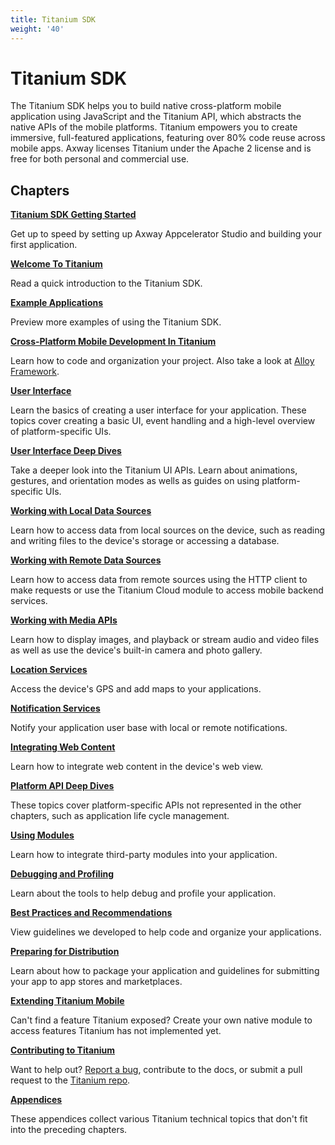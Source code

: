 ```yaml
---
title: Titanium SDK
weight: '40'
---
```


# Titanium SDK

The Titanium SDK helps you to build native cross-platform mobile application using JavaScript and the Titanium API, which abstracts the native APIs of the mobile platforms. Titanium empowers you to create immersive, full-featured applications, featuring over 80% code reuse across mobile apps. Axway licenses Titanium under the Apache 2 license and is free for both personal and commercial use.

## Chapters

**[Titanium SDK Getting Started](/guide/Titanium_SDK/Titanium_SDK_Getting_Started/)**

Get up to speed by setting up Axway Appcelerator Studio and building your first application.

**[Welcome To Titanium](/guide/Titanium_SDK/Titanium_SDK_Guide/Welcome_To_Titanium/)**

Read a quick introduction to the Titanium SDK.

**[Example Applications](/guide/Titanium_SDK/Titanium_SDK_Guide/Example_Applications/)**

Preview more examples of using the Titanium SDK.

**[Cross-Platform Mobile Development In Titanium](/guide/Titanium_SDK/Titanium_SDK_How-tos/Cross-Platform_Mobile_Development_In_Titanium/)**

Learn how to code and organization your project. Also take a look at [Alloy Framework](/guide/Alloy_Framework/).

**[User Interface](#undefined)**

Learn the basics of creating a user interface for your application. These topics cover creating a basic UI, event handling and a high-level overview of platform-specific UIs.

**[User Interface Deep Dives](/guide/Titanium_SDK/Titanium_SDK_How-tos/User_Interface_Deep_Dives/)**

Take a deeper look into the Titanium UI APIs. Learn about animations, gestures, and orientation modes as wells as guides on using platform-specific UIs.

**[Working with Local Data Sources](/guide/Titanium_SDK/Titanium_SDK_How-tos/Working_with_Local_Data_Sources/)**

Learn how to access data from local sources on the device, such as reading and writing files to the device's storage or accessing a database.

**[Working with Remote Data Sources](/guide/Titanium_SDK/Titanium_SDK_How-tos/Working_with_Remote_Data_Sources/)**

Learn how to access data from remote sources using the HTTP client to make requests or use the Titanium Cloud module to access mobile backend services.

**[Working with Media APIs](/guide/Titanium_SDK/Titanium_SDK_How-tos/Working_with_Media_APIs/)**

Learn how to display images, and playback or stream audio and video files as well as use the device's built-in camera and photo gallery.

**[Location Services](/guide/Titanium_SDK/Titanium_SDK_How-tos/Location_Services/)**

Access the device's GPS and add maps to your applications.

**[Notification Services](/guide/Titanium_SDK/Titanium_SDK_How-tos/Notification_Services/)**

Notify your application user base with local or remote notifications.

**[Integrating Web Content](/guide/Titanium_SDK/Titanium_SDK_How-tos/Integrating_Web_Content/)**

Learn how to integrate web content in the device's web view.

**[Platform API Deep Dives](/guide/Titanium_SDK/Titanium_SDK_How-tos/Platform_API_Deep_Dives/)**

These topics cover platform-specific APIs not represented in the other chapters, such as application life cycle management.

**[Using Modules](/guide/Titanium_SDK/Titanium_SDK_How-tos/Using_Modules/)**

Learn how to integrate third-party modules into your application.

**[Debugging and Profiling](/guide/Titanium_SDK/Titanium_SDK_How-tos/Debugging_and_Profiling/)**

Learn about the tools to help debug and profile your application.

**[Best Practices and Recommendations](/guide/Titanium_SDK/Titanium_SDK_Guide/Best_Practices_and_Recommendations/)**

View guidelines we developed to help code and organize your applications.

**[Preparing for Distribution](/guide/Titanium_SDK/Titanium_SDK_Guide/Preparing_for_Distribution/)**

Learn about how to package your application and guidelines for submitting your app to app stores and marketplaces.

**[Extending Titanium Mobile](/guide/Titanium_SDK/Titanium_SDK_How-tos/Extending_Titanium_Mobile/)**

Can't find a feature Titanium exposed? Create your own native module to access features Titanium has not implemented yet.

**[Contributing to Titanium](/guide/Titanium_SDK/Titanium_SDK_Guide/Contributing_to_Titanium/)**

Want to help out? [Report a bug](https://jira.appcelerator.org/), contribute to the docs, or submit a pull request to the [Titanium repo](https://github.com/tidev/titanium_mobile).

**[Appendices](/guide/Titanium_SDK/Titanium_SDK_Guide/Appendices/)**

These appendices collect various Titanium technical topics that don't fit into the preceding chapters.
